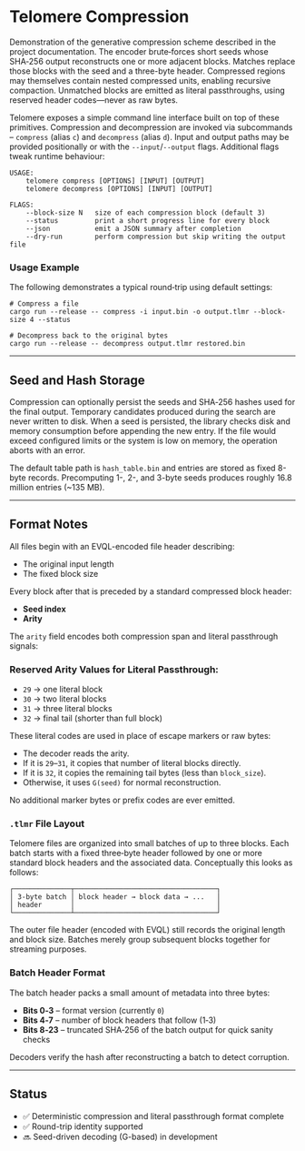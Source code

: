 # Telomere Compression

Demonstration of the generative compression scheme described in the project
documentation. The encoder brute‑forces short seeds whose SHA‑256 output
reconstructs one or more adjacent blocks. Matches replace those blocks with the
seed and a three-byte header. Compressed regions may themselves contain nested
compressed units, enabling recursive compaction. Unmatched blocks are emitted as
literal passthroughs, using reserved header codes—never as raw bytes.

Telomere exposes a simple command line interface built on top of these
primitives. Compression and decompression are invoked via subcommands –
`compress` (alias `c`) and `decompress` (alias `d`). Input and output paths may
be provided positionally or with the `--input`/`--output` flags. Additional
flags tweak runtime behaviour:

```
USAGE:
    telomere compress [OPTIONS] [INPUT] [OUTPUT]
    telomere decompress [OPTIONS] [INPUT] [OUTPUT]

FLAGS:
    --block-size N   size of each compression block (default 3)
    --status         print a short progress line for every block
    --json           emit a JSON summary after completion
    --dry-run        perform compression but skip writing the output file
```

### Usage Example

The following demonstrates a typical round‑trip using default settings:

```
# Compress a file
cargo run --release -- compress -i input.bin -o output.tlmr --block-size 4 --status

# Decompress back to the original bytes
cargo run --release -- decompress output.tlmr restored.bin
```

---

## Seed and Hash Storage

Compression can optionally persist the seeds and SHA‑256 hashes used for the
final output. Temporary candidates produced during the search are never written
to disk. When a seed is persisted, the library checks disk and memory
consumption before appending the new entry. If the file would exceed configured
limits or the system is low on memory, the operation aborts with an error.

The default table path is `hash_table.bin` and entries are stored as fixed
8-byte records. Precomputing 1-, 2-, and 3-byte seeds produces roughly 16.8
million entries (~135 MB).

---

## Format Notes

All files begin with an EVQL-encoded file header describing:

- The original input length
- The fixed block size

Every block after that is preceded by a standard compressed block header:
- **Seed index**
- **Arity**

The `arity` field encodes both compression span and literal passthrough signals:

### Reserved Arity Values for Literal Passthrough:

- `29` → one literal block  
- `30` → two literal blocks  
- `31` → three literal blocks  
- `32` → final tail (shorter than full block)

These literal codes are used in place of escape markers or raw bytes:
- The decoder reads the arity.
- If it is `29`–`31`, it copies that number of literal blocks directly.
- If it is `32`, it copies the remaining tail bytes (less than `block_size`).
- Otherwise, it uses `G(seed)` for normal reconstruction.

No additional marker bytes or prefix codes are ever emitted.

### `.tlmr` File Layout

Telomere files are organized into small batches of up to three blocks.  Each
batch starts with a fixed three‑byte header followed by one or more standard
block headers and the associated data.  Conceptually this looks as follows:

```
┌──────────────┬───────────────────────────────────┐
│ 3‑byte batch │ block header → block data → ...   │
│ header       │                                   │
└──────────────┴───────────────────────────────────┘
```

The outer file header (encoded with EVQL) still records the original length and
block size.  Batches merely group subsequent blocks together for streaming
purposes.

### Batch Header Format

The batch header packs a small amount of metadata into three bytes:

- **Bits 0‑3** – format version (currently `0`)
- **Bits 4‑7** – number of block headers that follow (1‑3)
- **Bits 8‑23** – truncated SHA‑256 of the batch output for quick sanity checks

Decoders verify the hash after reconstructing a batch to detect corruption.

---

## Status

- ✅ Deterministic compression and literal passthrough format complete
- ✅ Round-trip identity supported
- 🔜 Seed-driven decoding (G-based) in development
